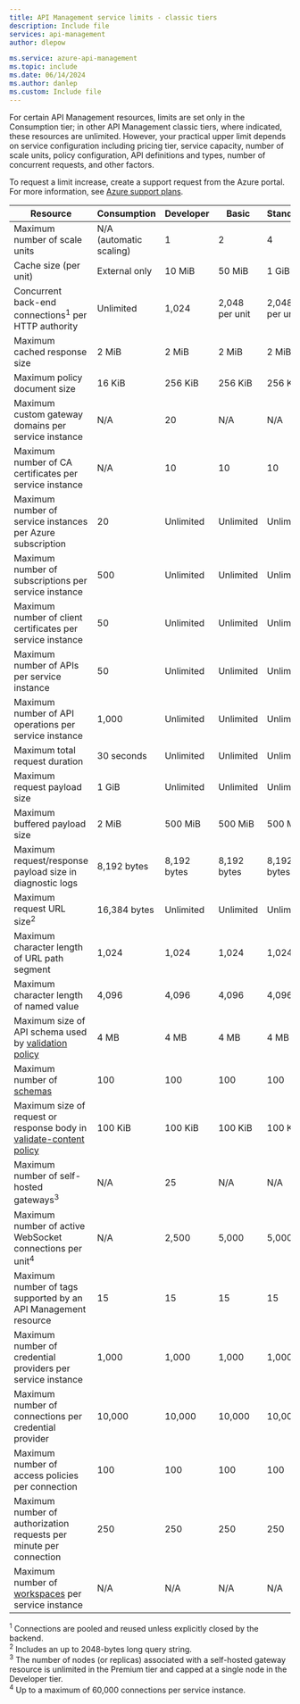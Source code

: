 ```yaml
---
title: API Management service limits - classic tiers
description: Include file
services: api-management
author: dlepow

ms.service: azure-api-management
ms.topic: include
ms.date: 06/14/2024
ms.author: danlep
ms.custom: Include file
---
```


<!-- Limits - API Management classic tiers -->

For certain API Management resources, limits are set only in the Consumption tier; in other API Management classic tiers, where indicated, these resources are unlimited. However, your practical upper limit depends on service configuration including pricing tier, service capacity, number of scale units, policy configuration, API definitions and types, number of concurrent requests, and other factors.

To request a limit increase, create a support request from the Azure portal. For more information, see [Azure support plans](https://azure.microsoft.com/support/options/).

| Resource | Consumption | Developer | Basic | Standard | Premium |
| ---------| ----------- | ----------- | ----------- | ----------- | ------------ |
| Maximum number of scale units | N/A (automatic scaling) | 1 | 2 | 4 | 31 per region |
| Cache size (per unit)  | External only | 10 MiB | 50 MiB | 1 GiB | 5 GiB |
| Concurrent back-end connections<sup>1</sup> per HTTP authority | Unlimited | 1,024 | 2,048 per unit | 2,048 per unit | 2,048 per unit |
| Maximum cached response size | 2 MiB | 2 MiB | 2 MiB | 2 MiB | 2 MiB |
| Maximum policy document size  | 16 KiB | 256 KiB | 256 KiB | 256 KiB | 256 KiB |
| Maximum custom gateway domains per service instance | N/A | 20 | N/A | N/A | 20 |
| Maximum number of CA certificates per service instance | N/A | 10 | 10 | 10 | 10 |
| Maximum number of service instances per Azure subscription | 20 | Unlimited | Unlimited | Unlimited | Unlimited |
| Maximum number of subscriptions per service instance | 500 | Unlimited | Unlimited | Unlimited | Unlimited |
| Maximum number of client certificates per service instance | 50 | Unlimited | Unlimited | Unlimited | Unlimited |
| Maximum number of APIs per service instance | 50 | Unlimited | Unlimited | Unlimited | Unlimited |
| Maximum number of API operations per service instance | 1,000 | Unlimited | Unlimited | Unlimited | Unlimited |
| Maximum total request duration | 30 seconds | Unlimited | Unlimited | Unlimited | Unlimited |
| Maximum request payload size | 1 GiB | Unlimited | Unlimited | Unlimited | Unlimited | 
| Maximum buffered payload size | 2 MiB | 500 MiB | 500 MiB | 500 MiB | 500 MiB |
| Maximum request/response payload size in diagnostic logs | 8,192 bytes | 8,192 bytes | 8,192 bytes | 8,192 bytes | 8,192 bytes |
| Maximum request URL size<sup>2</sup> | 16,384 bytes | Unlimited | Unlimited | Unlimited | Unlimited |
| Maximum character length of URL path segment | 1,024  | 1,024  | 1,024  | 1,024  | 1,024  |
| Maximum character length of named value | 4,096  | 4,096  | 4,096  | 4,096  | 4,096  |
| Maximum size of API schema used by [validation policy](../articles/api-management/validation-policies.md) | 4 MB | 4 MB | 4 MB | 4 MB | 4 MB |
| Maximum number of [schemas](../articles/api-management/validate-content-policy.md#schemas-for-content-validation) | 100 | 100 | 100 | 100 | 100 |
| Maximum size of request or response body in [validate-content policy](../articles/api-management/validate-content-policy.md) | 100 KiB |  100 KiB | 100 KiB |  100 KiB |  100 KiB |
| Maximum number of self-hosted gateways<sup>3</sup> | N/A | 25 | N/A | N/A | 25 |
| Maximum number of active WebSocket connections per unit<sup>4</sup> | N/A | 2,500 | 5,000 | 5,000 | 5,000 |
| Maximum number of tags supported by an API Management resource|15| 15 | 15 | 15 | 15 |
| Maximum number of credential providers per service instance| 1,000 | 1,000 | 1,000 | 1,000 | 1,000 |
| Maximum number of connections per credential provider| 10,000 | 10,000 | 10,000 | 10,000 | 10,000 |
| Maximum number of access policies per connection | 100 | 100 | 100 | 100 | 100 |
| Maximum number of authorization requests per minute per connection | 250 | 250 | 250 | 250 | 250 |
| Maximum number of [workspaces](../articles/api-management/workspaces-overview.md) per service instance | N/A | N/A | N/A | N/A | 100 |

<sup>1</sup> Connections are pooled and reused unless explicitly closed by the backend.<br/>
<sup>2</sup> Includes an up to 2048-bytes long query string.<br/>
<sup>3</sup> The number of nodes (or replicas) associated with a self-hosted gateway resource is unlimited in the Premium tier and capped at a single node in the Developer tier.<br/>
<sup>4</sup> Up to a maximum of 60,000 connections per service instance.

